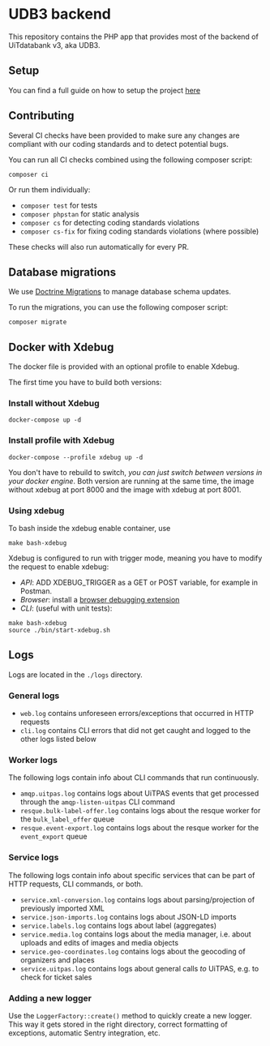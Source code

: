 # UDB3 backend

This repository contains the PHP app that provides most of the backend of UiTdatabank v3, aka UDB3.

## Setup
You can find a full guide on how to setup the project [here](docker.md)

## Contributing

Several CI checks have been provided to make sure any changes are compliant with our coding standards and to detect potential bugs.

You can run all CI checks combined using the following composer script:
```
composer ci
```

Or run them individually:

- `composer test` for tests
- `composer phpstan` for static analysis
- `composer cs` for detecting coding standards violations
- `composer cs-fix` for fixing coding standards violations (where possible)

These checks will also run automatically for every PR.

## Database migrations

We use [Doctrine Migrations](http://doctrine-migrations.readthedocs.org/en/latest/index.html) to manage database schema updates.

To run the migrations, you can use the following composer script:
```
composer migrate
```

## Docker with Xdebug

The docker file is provided with an optional profile to enable Xdebug.

The first time you have to build both versions:

### Install without Xdebug

```
docker-compose up -d
```

### Install profile with Xdebug

```
docker-compose --profile xdebug up -d
```

You don't have to rebuild to switch, *you can just switch between versions in your docker engine*.
Both version are running at the same time, the image without xdebug at port 8000 and the image with xdebug at port 8001.

### Using xdebug
To bash inside the xdebug enable container, use 
```
make bash-xdebug
```

Xdebug is configured to run with trigger mode, meaning you have to modify the request to enable xdebug: 

- *API*: ADD XDEBUG_TRIGGER as a GET or POST variable, for example in Postman.
- *Browser*: install a [browser debugging extension](https://www.jetbrains.com/help/phpstorm/browser-debugging-extensions.html#xdebug-helper-extension)
- *CLI*: (useful with unit tests):
```
make bash-xdebug
source ./bin/start-xdebug.sh
```

## Logs

Logs are located in the `./logs` directory.

### General logs

- `web.log` contains unforeseen errors/exceptions that occurred in HTTP requests
- `cli.log` contains CLI errors that did not get caught and logged to the other logs listed below
  
### Worker logs

The following logs contain info about CLI commands that run continuously.

- `amqp.uitpas.log` contains logs about UiTPAS events that get processed through the `amqp-listen-uitpas` CLI command
- `resque.bulk-label-offer.log` contains logs about the resque worker for the `bulk_label_offer` queue
- `resque.event-export.log` contains logs about the resque worker for the `event_export` queue
  
### Service logs

The following logs contain info about specific services that can be part of HTTP requests, CLI commands, or both.

- `service.xml-conversion.log` contains logs about parsing/projection of previously imported XML
- `service.json-imports.log` contains logs about JSON-LD imports
- `service.labels.log` contains logs about label (aggregates)
- `service.media.log` contains logs about the media manager, i.e. about uploads and edits of images and media objects
- `service.geo-coordinates.log` contains logs about the geocoding of organizers and places
- `service.uitpas.log` contains logs about general calls _to_ UiTPAS, e.g. to check for ticket sales

### Adding a new logger

Use the `LoggerFactory::create()` method to quickly create a new logger. This way it gets stored in the right directory, correct formatting of exceptions, automatic Sentry integration, etc.
